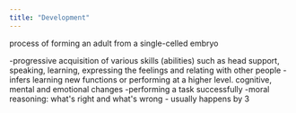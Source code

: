 ```yaml
---
title: "Development"
---
```

process of forming an adult from a single-celled embryo

-progressive acquisition of various skills (abilities) such as head support, speaking, learning, expressing the feelings and relating with other people
-infers learning new functions or performing at a higher level.
cognitive, mental and emotional changes
-performing a task successfully 
-moral reasoning: what's right and what's wrong - usually happens by 3

